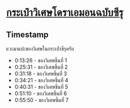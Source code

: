 # [กระเป๋าวิเศษโดราเอมอนฉบับซึรุ](https://www.youtube.com/watch?v=DawFhYzTLjI)

## Timestamp

แวะมาแปะของวิเศษในกระเป๋าซึรุครับ

- 0:13:26 - ของวิเศษชิ้นที่ 1
- 0:25:31 - ของวิเศษชิ้นที่ 2
- 0:31:18 - ของวิเศษชิ้นที่ 3
- 0:34:21 - ของวิเศษชิ้นที่ 4
- 0:40:31 - ของวิเศษชิ้นที่ 5
- 0:51:10 - ของวิเศษชิ้นที่ 6
- 0:55:50 - ของวิเศษชิ้นที่ 7
